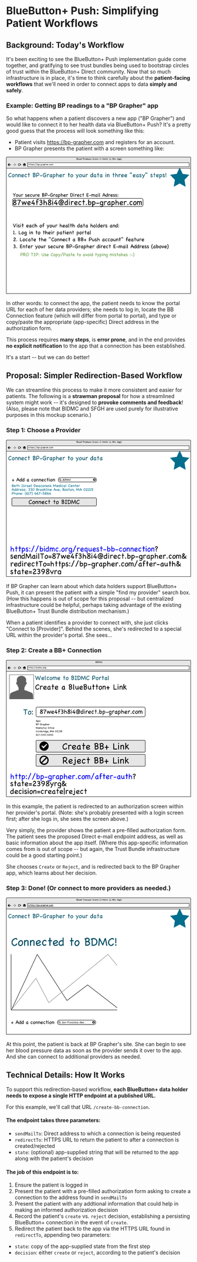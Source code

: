 # BlueButton+ Push: Simplifying Patient Workflows

## Background: Today's Workflow

It's been exciting to see the BlueButton+ Push implementation guide come
together, and gratifying to see trust bundles being used to bootstrap circles
of trust within the BlueButton+ Direct community.  Now that so much
infrastructure is in place, it's time to think carefully about the
**patient-facing workflows** that we'll need in order to connect apps to data
**simply and safely**.

### Example:  Getting BP readings to a "BP Grapher" app
So what happens when a patient discovers a new app ("BP Grapher") and would like
to connect it to her health data via BlueButton+ Push?  It's a pretty good guess
that the process will look something like this:

* Patient visits https://bp-grapher.com and registers for an account.
* BP Grapher presents the patient with a screen something like:

![Current BB+ Push Workflow](mockup/01-current-workflow.png)

In other words: to connect the app, the patient needs to know the portal URL 
for each of her data providers; she needs to log in, locate the BB Connection
feature (which will differ from portal to portal), and type or copy/paste
the appropriate (app-specific) Direct address in the authorization form.

This process requires **many steps**, is **error prone**, and in the end provides
**no explicit notification** to the app that a connection has been established. 

It's a start -- but we can do better!

## Proposal: Simpler Redirection-Based Workflow
We can streamline this process to make it more consistent and easier for
patients.  The following is a **strawman proposal** for how a streamlined system
might work -- it's designed to **provoke comments and feedback**!  (Also, please
note that BIDMC and SFGH are used purely for illustrative purposes in this
mockup scenario.)


### Step 1: Choose a Provider

![Proposed Workflow Step 1: Choose a Provider](mockup/02-improved-workflow.png)

If BP Grapher can learn about which data holders support BlueButton+ Push,
it can present the patient with a simple "find my provider" search box. 
(How this happens is out of scope for this proposal -- but centralized
infrastructure could be helpful, perhaps taking advantage of the existing
BlueButton+ Trust Bundle distribution mechanism.)

When a patient identifies a provider to connect with, she just clicks 
"Connect to [Provider]".  Behind the scenes, she's redirected to a special
URL within the provider's portal.  She sees...

### Step 2: Create a BB+ Connection

![Proposed Workflow Step 2: Create a BB+ Connection](mockup/03-improved-workflow.png)

In this example, the patient is redirected to an authorization screen within
her provider's portal.  (Note: she's probably presented with a login screen
first; after she logs in, she sees the screen above.)  

Very simply, the provider shows the patient a pre-filled authorization form.
The patient sees the proposed Direct e-mail endpoint address, as well as basic
information about the app itself. (Where this app-specific information
comes from is out of scope -- but again, the Trust Bundle infrastructure could
be a good starting point.) 

She chooses `Create` or `Reject`, and is redirected back to the BP Grapher app,
which learns about her decision.  

### Step 3: Done!  (Or connect to more providers as needed.)

![Proposed Workflow Step 2: Create a BB+ Connection](mockup/04-improved-workflow.png)

At this point, the patient is back at BP Grapher's site.  She can begin to see
her blood pressure data as soon as the provider sends it over to the app.  And
she can connect to additional providers as needed.


## Technical Details: How It Works
To support this redirection-based workflow, **each BlueButton+ data holder needs
to expose a single HTTP endpoint at a published URL.**

For this example, we'll call that URL `/create-bb-connection`.  

#### The endpoint takes three parameters:

 * `sendMailTo`: Direct address to which a connection is being requested
 * `redirectTo`: HTTPS URL to return the patient to after a connection is created/rejected
 * `state`:  (optional) app-supplied string that will be returned to the app along with the patient's decision

#### The job of this endpoint is to:

1.  Ensure the patient is logged in
2.  Present the patient with a pre-filled authorization form asking to create a connection to the address found in `sendMailTo`
3.  Present the patient with any addtional information that could help in making an informed authorization decision
4.  Record the patient's `create` vs. `reject` decision, establishing a persisting BlueButton+ connection in the event of `create`.
5.  Redirect the patient back to the app via the HTTPS URL found in `redirectTo`, appending two parameters:

 * `state`: copy of the app-supplied state from the first step
 * `decision`: either `create` or `reject`, according to the patient's decision

